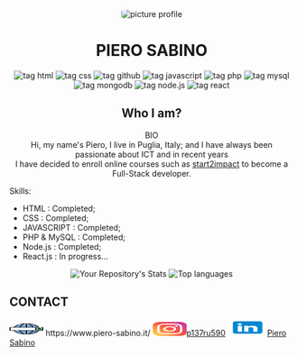 <div align="center">
    <img src="https://i.ibb.co/KKnc3X6/Picture-profile-2.jpg"  alt="picture profile" width="200px" height="220px" style="border-radius:20%">
</div>
<h1 align="center"> PIERO SABINO</h1>
<div align="center">
            
![tag html](https://img.shields.io/static/v1?label=HTML5&message=html5&logo=html5&logoColor=orange&style=plastic&logoWidth=20)
            ![tag css](https://img.shields.io/static/v1?label=CSS3&message=css3&logo=css3&logoColor=blue&style=plastic&logoWidth=20)
            ![tag github](https://img.shields.io/static/v1?label=GITHUB&message=github&logo=github&logoColor=black&style=plastic&logoWidth=20)
            ![tag javascript](https://img.shields.io/static/v1?label=JS&message=javascript&logo=javascript&logoColor=yellow&style=plastic&logoWidth=20)
            ![tag php](https://img.shields.io/static/v1?label=PHP&message=php&logo=php&style=plastic&logoWidth=20)
            ![tag mysql](https://img.shields.io/static/v1?label=MySQL&message=mysql&logo=mysql&style=plastic&logoWidth=20)
            ![tag mongodb](https://img.shields.io/static/v1?label=MONGODB&message=mongodb&logo=mongodb&logoColor=brightgreen&style=plastic&logoWidth=20)
            ![tag node.js](https://img.shields.io/static/v1?label=NODE.JS&message=node.js&logo=node.js&logoColor=success&style=plastic&logoWidth=20)
            ![tag react](https://img.shields.io/static/v1?label=REACT.JS&message=react.js&logo=react.js&logoColor=blue&style=plastic&logoWidth=20)
           

</div>

 <h2 align="center"> Who I am?</h2>
<p align="center">BIO<br/>
Hi, my name's Piero, I live in Puglia, Italy; and I have always been passionate about ICT and in recent years <br/> I have decided to enroll online courses such as <a href="https://www.start2impact.it/">start2impact</a> to become a Full-Stack developer.
</p>

Skills:
- HTML        :    Completed;
- CSS         :    Completed;
- JAVASCRIPT  :    Completed;
- PHP & MySQL :    Completed;
- Node.js     :    Completed;
- React.js    :    In progress...
<div align="center">

![Your Repository's Stats](https://github-readme-stats.vercel.app/api?username=pierre1590&show_icons=true)
![Top languages](https://github-readme-stats.vercel.app/api/top-langs/?username=pierre1590&langs_count=8&show_icons=true&layout=compact)
</div>
       
<h2>CONTACT</h2>
<p>
    <img src="/img/web-search-engine.svg" width="60px" height="25px"> https://www.piero-sabino.it/
    <img src="/img/instagram.svg" width="60px" height="25px"><a href="https://www.instagram.com/p137ru590/">p137ru590</a> 
    <img src="/img/linkedin.svg" width="70px" height="30px"><a href="https://www.linkedin.com/in/piero-sabino-15a1b671/">Piero Sabino</a> 
</p>